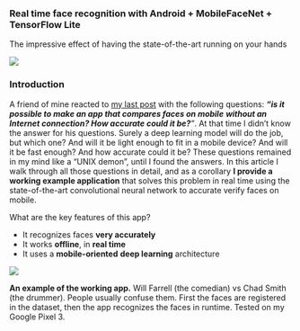 ### Real time face recognition with Android + MobileFaceNet + TensorFlow Lite

The impressive effect of having the state-of-the-art running on your hands

![](https://cdn-images-1.medium.com/max/800/1*LPNkC_og-5l1UGkPuMmzkA.png)

### Introduction

A friend of mine reacted to [my last post](https://medium.com/@estebanuri/real-time-face-mask-recognition-in-android-with-tensorflow-lite-215df6327265) with the following questions: **_“is it possible to make an app that compares faces on mobile_**  **_without an Internet connection? How accurate could it be?_**_”_. At that time I didn’t know the answer for his questions. Surely a deep learning model will do the job, but which one? And will it be light enough to fit in a mobile device? And will it be fast enough? And how accurate could it be? These questions remained in my mind like a “UNIX demon”, until I found the answers. In this article I walk through all those questions in detail, and as a corollary **I provide a working example application** that solves this problem in real time using the state-of-the-art convolutional neural network to accurate verify faces on mobile.

What are the key features of this app?

-   It recognizes faces **very accurately**
-   It works **offline**, in **real time**
-   It uses a **mobile-oriented** **deep learning** architecture

![](https://cdn-images-1.medium.com/max/400/1*4SwMMiDI_2mB0dYqDmuvUg.gif)

**An example of the working app.** Will Farrell (the comedian) vs Chad Smith (the drummer). People usually confuse them. First the faces are registered in the dataset, then the app recognizes the faces in runtime. Tested on my Google Pixel 3.
